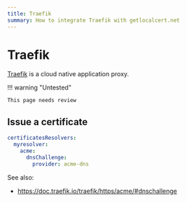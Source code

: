 ```yaml
---
title: Traefik
summary: How to integrate Traefik with getlocalcert.net
---
```


# Traefik

[Traefik](https://traefik.io/traefik/) is a cloud native application proxy.

!!! warning "Untested"

    This page needs review

## Issue a certificate

``` yaml
certificatesResolvers:
  myresolver:
    acme:
      dnsChallenge:
        provider: acme-dns
```


See also:

* https://doc.traefik.io/traefik/https/acme/#dnschallenge

